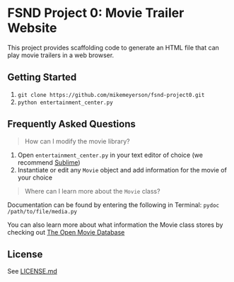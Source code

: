 # FSND Project 0: Movie Trailer Website

This project provides scaffolding code to generate an HTML file that can play movie trailers in a web browser.

## Getting Started

1. `git clone https://github.com/mikemeyerson/fsnd-project0.git`
2. `python entertainment_center.py`

## Frequently Asked Questions

> How can I modify the movie library?

1. Open `entertainment_center.py` in your text editor of choice (we recommend [Sublime](https://www.sublimetext.com/))
2. Instantiate or edit any `Movie` object and add information for the movie of your choice

> Where can I learn more about the `Movie` class?

Documentation can be found by entering the following in Terminal:
`pydoc /path/to/file/media.py`

You can also learn more about what information the Movie class stores by checking out [The Open Movie Database](http://www.omdbapi.com/)
## License

See [LICENSE.md](https://github.com/mikemeyerson/fsnd-project0/blob/master/LICENSE)

